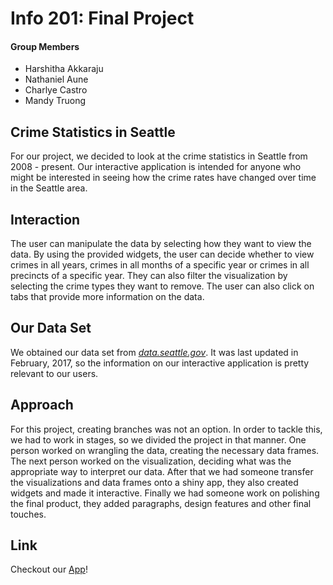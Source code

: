 # Info 201: Final Project
#### Group Members
- Harshitha Akkaraju
- Nathaniel Aune
- Charlye Castro
- Mandy Truong

## Crime Statistics in Seattle
For our project, we decided to look at the crime statistics in Seattle from 2008 - present. Our interactive application is intended for anyone who might be interested in seeing how the crime rates have changed over time in the Seattle area.

## Interaction
The user can manipulate the data by selecting how they want to view the data. By using the provided widgets, the user can decide whether to view crimes in all years, crimes in all months of a specific year or crimes in all precincts of a specific year. They can also filter the visualization by selecting the crime types they want to remove. The user can also click on tabs that provide more information on the data.

## Our Data Set
We obtained our data set from [_data.seattle.gov_](https://data.seattle.gov/Public-Safety/Seattle-Crime-Stats-by-Police-Precinct-2008-Presen/3xqu-vnum). It was last updated in February, 2017, so the information on our interactive application is pretty relevant to our users.

## Approach
For this project, creating branches was not an option. In order to tackle this, we had to work in stages, so we divided the project in that manner. One person worked on wrangling the data, creating the necessary data frames. The next person worked on the visualization, deciding what was the appropriate way to interpret our data. After that we had someone transfer the visualizations and data frames onto a shiny app, they also created widgets and made it interactive. Finally we had someone work on polishing the final product, they added paragraphs, design features and other final touches.

## Link
Checkout our [App](insert-link-here)!
